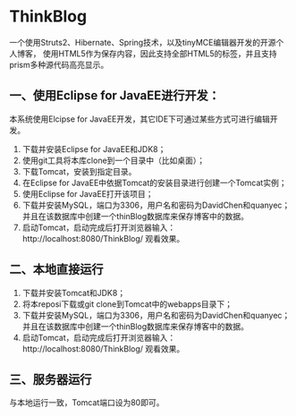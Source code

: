 # ThinkBlog
一个使用Struts2、Hibernate、Spring技术，以及tinyMCE编辑器开发的开源个人博客，
使用HTML5作为保存内容，因此支持全部HTML5的标签，并且支持prism多种源代码高亮显示。

## 一、使用Eclipse for JavaEE进行开发：
本系统使用Elcipse for JavaEE开发，其它IDE下可通过某些方式可进行编辑开发。 
1. 下载并安装Eclipse for JavaEE和JDK8；
2. 使用git工具将本库clone到一个目录中（比如桌面）；
3. 下载Tomcat，安装到指定目录。 
4. 在Eclipse for JavaEE中依据Tomcat的安装目录进行创建一个Tomcat实例；
5. 使用Eclipse for JavaEE打开该项目；
6. 下载并安装MySQL，端口为3306，用户名和密码为DavidChen和quanyec；并且在该数据库中创建一个thinBlog数据库来保存博客中的数据。
7. 启动Tomcat，启动完成后打开浏览器输入：http://localhost:8080/ThinkBlog/ 观看效果。

## 二、本地直接运行 
1. 下载并安装Tomcat和JDK8；
2. 将本reposi下载或git clone到Tomcat中的webapps目录下；
3. 下载并安装MySQL，端口为3306，用户名和密码为DavidChen和quanyec；并且在该数据库中创建一个thinBlog数据库来保存博客中的数据。
4. 启动Tomcat，启动完成后打开浏览器输入：http://localhost:8080/ThinkBlog/ 观看效果。

## 三、服务器运行
与本地运行一致，Tomcat端口设为80即可。
